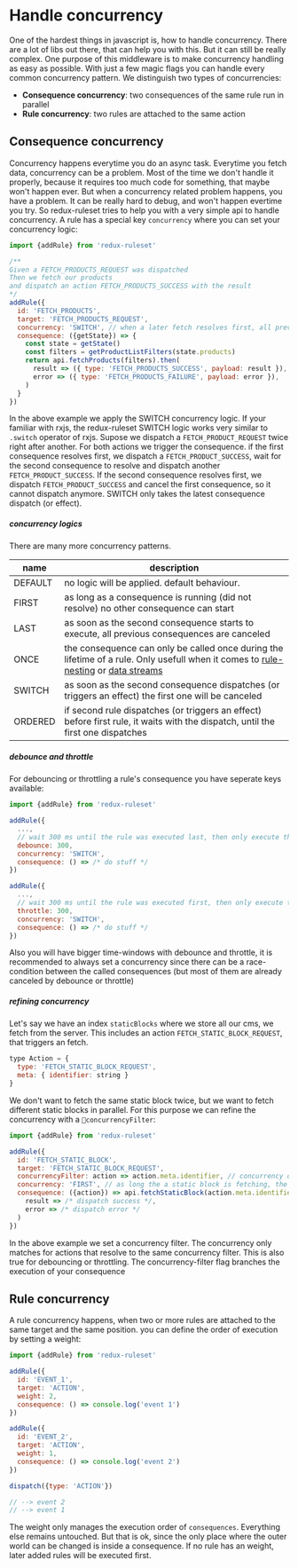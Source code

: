 # Handle concurrency

One of the hardest things in javascript is, how to handle concurrency. There are a lot of libs out there, that can help you with this. But it can still be really complex. One purpose of this middleware is to make concurrency handling as easy as possible. With just a few magic flags you can handle every common concurrency pattern. We distinguish two types of concurrencies:

- **Consequence concurrency**: two consequences of the same rule run in parallel
- **Rule concurrency**: two rules are attached to the same action

## Consequence concurrency

Concurrency happens everytime you do an async task. Everytime you fetch data, concurrency can be a problem. Most of the time we don't handle it properly, because it requires too much code for something, that maybe won't happen ever. But when a concurrency related problem happens, you have a problem. It can be really hard to debug, and won't happen evertime you try. So redux-ruleset tries to help you with a very simple api to handle concurrency. A rule has a special key `concurrency` where you can set your concurrency logic:

```javascript
import {addRule} from 'redux-ruleset'

/**
Given a FETCH_PRODUCTS_REQUEST was dispatched
Then we fetch our products
and dispatch an action FETCH_PRODUCTS_SUCCESS with the result
*/
addRule({
  id: 'FETCH_PRODUCTS',
  target: 'FETCH_PRODUCTS_REQUEST',
  concurrency: 'SWITCH', // when a later fetch resolves first, all previous ones will be canceled
  consequence: ({getState}) => {
    const state = getState()
    const filters = getProductListFilters(state.products)
    return api.fetchProducts(filters).then(
      result => ({ type: 'FETCH_PRODUCTS_SUCCESS', payload: result }),
      error => ({ type: 'FETCH_PRODUCTS_FAILURE', payload: error }),
    )
  }
})
```

In the above example we apply the SWITCH concurrency logic. If your familiar with rxjs, the redux-ruleset SWITCH logic works very similar to `.switch` operator of rxjs. Supose we dispatch a `FETCH_PRODUCT_REQUEST` twice right after another. For both actions we trigger the consequence. if the first consequence resolves first, we dispatch a `FETCH_PRODUCT_SUCCESS`, wait for the second consequence to resolve and dispatch another `FETCH_PRODUCT_SUCCESS`. If the second consequence resolves first, we dispatch `FETCH_PRODUCT_SUCCESS` and cancel the first consequence, so it cannot dispatch anymore. SWITCH only takes the latest consequence dispatch (or effect). 

##### concurrency logics

There are many more concurrency patterns. 


|name|description|
|----|-----------|
|DEFAULT| no logic will be applied. default behaviour. |
|FIRST| as long as a consequence is running (did not resolve) no other consequence can start|
|LAST| as soon as the second consequence starts to execute, all previous consequences are canceled|
|ONCE| the consequence can only be called once during the lifetime of a rule. Only usefull when it comes to [rule-nesting](../advancedConcepts/nest_rules.md) or [data streams](../advancedConcepts/handle_streams.md)|
|SWITCH| as soon as the second consequence dispatches (or triggers an effect) the first one will be canceled|
|ORDERED| if second rule dispatches (or triggers an effect) before first rule, it waits with the dispatch, until the first one dispatches|

##### debounce and throttle

For debouncing or throttling a rule's consequence you have seperate keys available:

```javascript
import {addRule} from 'redux-ruleset'

addRule({
  ...,
  // wait 300 ms until the rule was executed last, then only execute the last call
  debounce: 300,
  concurrency: 'SWITCH',
  consequence: () => /* do stuff */
})

addRule({
  ...,
  // wait 300 ms until the rule was executed first, then only execute the last call
  throttle: 300,
  concurrency: 'SWITCH',
  consequence: () => /* do stuff */
})
```

Also you will have bigger time-windows with debounce and throttle, it is recommended to always set a concurrency since there can be a race-condition between the called consequences (but most of them are already canceled by debounce or throttle)

##### refining concurrency

Let's say we have an index `staticBlocks` where we store all our cms, we fetch from the server. This includes an action `FETCH_STATIC_BLOCK_REQUEST`, that triggers an fetch. 

```javascript
type Action = {
  type: 'FETCH_STATIC_BLOCK_REQUEST',
  meta: { identifier: string }
}
```

We don't want to fetch the same static block twice, but we want to fetch different static blocks in parallel. For this purpose we can refine the concurrency with a `concurrencyFilter`:

```javascript
import {addRule} from 'redux-ruleset'

addRule({
  id: 'FETCH_STATIC_BLOCK',
  target: 'FETCH_STATIC_BLOCK_REQUEST',
  concurrencyFilter: action => action.meta.identifier, // concurrency only works for actions with same identifier
  concurrency: 'FIRST', // as long the a static block is fetching, the same static block cannot be fetched again
  consequence: ({action}) => api.fetchStaticBlock(action.meta.identifier).then(
    result => /* dispatch success */,
    error => /* dispatch error */
  )
})
```

In the above example we set a concurrency filter. The concurrency only matches for actions that resolve to the same concurrency filter. This is also true for debouncing or throttling. The concurrency-filter flag branches the execution of your consequence

## Rule concurrency

A rule concurrency happens, when two or more rules are attached to the same target and the same position. you can define the order of execution by setting a weight:

```javascript
import {addRule} from 'redux-ruleset'

addRule({
  id: 'EVENT_1',
  target: 'ACTION',
  weight: 2,
  consequence: () => console.log('event 1')
})

addRule({
  id: 'EVENT_2',
  target: 'ACTION',
  weight: 1,
  consequence: () => console.log('event 2')
})

dispatch({type: 'ACTION'})

// --> event 2
// --> event 1
```

The weight only manages the execution order of `consequences`. Everything else remains untouched. But that is ok, since the only place where the outer world can be changed is inside a consequence. If no rule has an weight, later added rules will be executed first. 